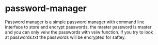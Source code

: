 # password-manager
Password manager is a simple password manager with command line interface to store and encrypt passwords.
the master password is master and you can only veiw the passwords with veiw function.
if you try to look at passwords.txt the passwords will be encrypted for saftey.
